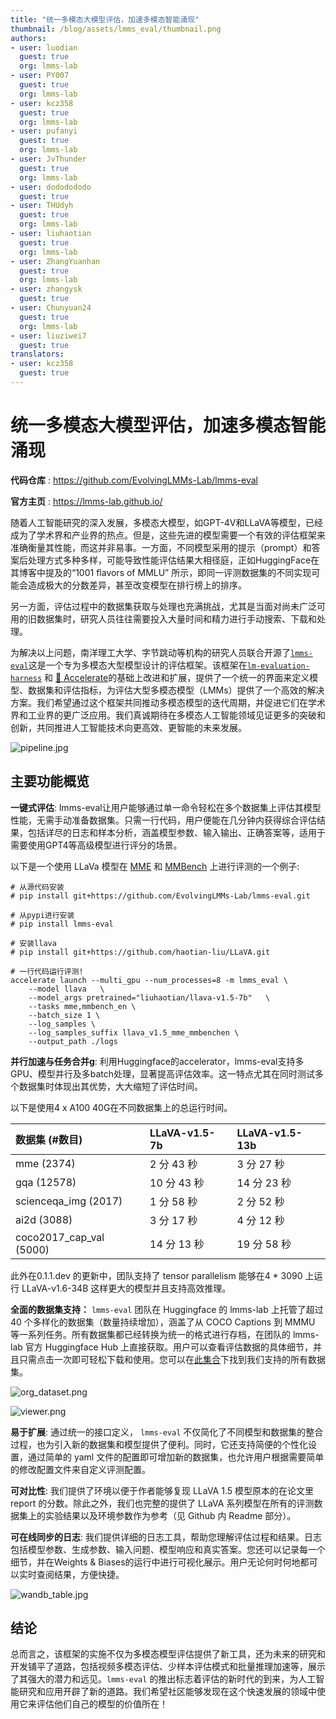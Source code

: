 ```yaml
---
title: "统一多模态大模型评估，加速多模态智能涌现"
thumbnail: /blog/assets/lmms_eval/thumbnail.png
authors:
- user: luodian
  guest: true
  org: lmms-lab
- user: PY007
  guest: true
  org: lmms-lab
- user: kcz358
  guest: true
  org: lmms-lab
- user: pufanyi
  guest: true
  org: lmms-lab
- user: JvThunder
  guest: true
  org: lmms-lab
- user: dododododo
  guest: true
- user: THUdyh
  guest: true
  org: lmms-lab
- user: liuhaotian
  guest: true
  org: lmms-lab
- user: ZhangYuanhan
  guest: true
  org: lmms-lab
- user: zhangysk
  guest: true
- user: Chunyuan24
  guest: true
  org: lmms-lab
- user: liuziwei7
  guest: true
translators:
- user: kcz358
  guest: true
---
```

# 统一多模态大模型评估，加速多模态智能涌现

**代码仓库** : https://github.com/EvolvingLMMs-Lab/lmms-eval

**官方主页** : https://lmms-lab.github.io/

随着人工智能研究的深入发展，多模态大模型，如GPT-4V和LLaVA等模型，已经成为了学术界和产业界的热点。但是，这些先进的模型需要一个有效的评估框架来准确衡量其性能，而这并非易事。一方面，不同模型采用的提示（prompt）和答案后处理方式多种多样，可能导致性能评估结果大相径庭，正如HuggingFace在其博客中提及的“1001 flavors of MMLU” 所示，即同一评测数据集的不同实现可能会造成极大的分数差异，甚至改变模型在排行榜上的排序。

另一方面，评估过程中的数据集获取与处理也充满挑战，尤其是当面对尚未广泛可用的旧数据集时，研究人员往往需要投入大量时间和精力进行手动搜索、下载和处理。

为解决以上问题，南洋理工大学、字节跳动等机构的研究人员联合开源了[`lmms-eval`](https://github.com/EvolvingLMMs-Lab/lmms-eval)这是一个专为多模态大型模型设计的评估框架。该框架在[`lm-evaluation-harness`](https://github.com/EleutherAI/lm-evaluation-harness) 和 [🤗 Accelerate](https://github.com/huggingface/accelerate)的基础上改进和扩展，提供了一个统一的界面来定义模型、数据集和评估指标，为评估大型多模态模型（LMMs）提供了一个高效的解决方案。我们希望通过这个框架共同推动多模态模型的迭代周期，并促进它们在学术界和工业界的更广泛应用。我们真诚期待在多模态人工智能领域见证更多的突破和创新，共同推进人工智能技术向更高效、更智能的未来发展。

![pipeline.jpg](https://huggingface.co/datasets/kcz358/lmms-eval-blog/resolve/main/pipeline.png)

## 主要功能概览 

**一键式评估**:  lmms-eval让用户能够通过单一命令轻松在多个数据集上评估其模型性能，无需手动准备数据集。只需一行代码，用户便能在几分钟内获得综合评估结果，包括详尽的日志和样本分析，涵盖模型参数、输入输出、正确答案等，适用于需要使用GPT4等高级模型进行评分的场景。

以下是一个使用 LLaVa 模型在 [MME](https://arxiv.org/abs/2306.13394) 和 [MMBench](https://arxiv.org/abs/2307.06281) 上进行评测的一个例子:

```
# 从源代码安装
# pip install git+https://github.com/EvolvingLMMs-Lab/lmms-eval.git 

# 从pypi进行安装
# pip install lmms-eval

# 安装llava
# pip install git+https://github.com/haotian-liu/LLaVA.git

# 一行代码运行评测!
accelerate launch --multi_gpu --num_processes=8 -m lmms_eval \
    --model llava   \
    --model_args pretrained="liuhaotian/llava-v1.5-7b"   \
    --tasks mme,mmbench_en \
    --batch_size 1 \
    --log_samples \
    --log_samples_suffix llava_v1.5_mme_mmbenchen \
    --output_path ./logs
```

**并行加速与任务合并g**: 利用Huggingface的accelerator，lmms-eval支持多GPU、模型并行及多batch处理，显著提高评估效率。这一特点尤其在同时测试多个数据集时体现出其优势，大大缩短了评估时间。

以下是使用4 x A100 40G在不同数据集上的总运行时间。


| 数据集 (#数目)          | LLaVA-v1.5-7b      | LLaVA-v1.5-13b     |
| :---------------------- | :----------------- | :----------------- |
| mme (2374)              | 2 分 43 秒  | 3 分 27 秒  |
| gqa (12578)             | 10 分 43 秒 | 14 分 23 秒 |
| scienceqa_img (2017)    | 1 分 58 秒  | 2 分 52 秒  |
| ai2d (3088)             | 3 分 17 秒  | 4 分 12 秒  |
| coco2017_cap_val (5000) | 14 分 13 秒 | 19 分 58 秒 |

此外在0.1.1.dev 的更新中，团队支持了 tensor parallelism 能够在4 * 3090 上运行 LLaVA-v1.6-34B 这样更大的模型并且支持高效推理。

**全面的数据集支持：** `lmms-eval` 团队在 Huggingface 的 lmms-lab 上托管了超过 40 个多样化的数据集（数量持续增加），涵盖了从 COCO Captions 到 MMMU 等一系列任务。所有数据集都已经转换为统一的格式进行存档，在团队的 lmms-lab 官方 Huggingface Hub 上直接获取。用户可以查看评估数据的具体细节，并且只需点击一次即可轻松下载和使用。您可以在[此集合](https://huggingface.co/collections/lmms-lab/)下找到我们支持的所有数据集。


![org_dataset.png](https://huggingface.co/datasets/kcz358/lmms-eval-blog/resolve/main/org_dataset.png)

![viewer.png](https://huggingface.co/datasets/kcz358/lmms-eval-blog/resolve/main/viewer.png)

**易于扩展**: 通过统一的接口定义， `lmms-eval` 不仅简化了不同模型和数据集的整合过程，也为引入新的数据集和模型提供了便利。同时，它还支持简便的个性化设置，通过简单的 yaml 文件的配置即可增加新的数据集，也允许用户根据需要简单的修改配置文件来自定义评测配置。

**可对比性**: 我们提供了环境以便于作者能够复现 LLaVA 1.5 模型原本的在论文里 report 的分数。除此之外，我们也完整的提供了 LLaVA 系列模型在所有的评测数据集上的实验结果以及环境参数作为参考（见 Github 内 Readme 部分）。

**可在线同步的日志**: 我们提供详细的日志工具，帮助您理解评估过程和结果。日志包括模型参数、生成参数、输入问题、模型响应和真实答案。您还可以记录每一个细节，并在Weights & Biases的运行中进行可视化展示。用户无论何时何地都可以实时查阅结果，方便快捷。

![wandb_table.jpg](https://huggingface.co/datasets/kcz358/lmms-eval-blog/resolve/main/wandb_table.jpg)

## 结论

总而言之，该框架的实施不仅为多模态模型评估提供了新工具，还为未来的研究和开发铺平了道路，包括视频多模态评估、少样本评估模式和批量推理加速等，展示了其强大的潜力和远见。`lmms-eval` 的推出标志着评估的新时代的到来，为人工智能研究和应用开辟了新的道路。我们希望社区能够发现在这个快速发展的领域中使用它来评估他们自己的模型的价值所在！
